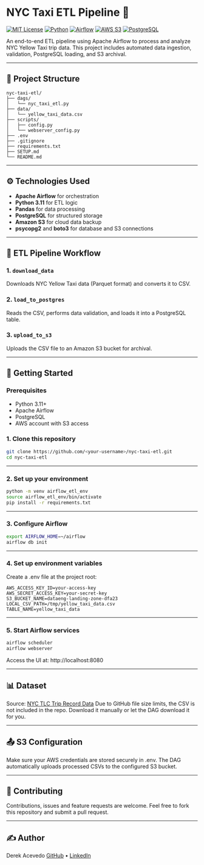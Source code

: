 # NYC Taxi ETL Pipeline 🚖

[![MIT License](https://img.shields.io/badge/license-MIT-green.svg)](LICENSE)
[![Python](https://img.shields.io/badge/Python-3.11-blue.svg)](https://www.python.org/downloads/release/python-3110/)
[![Airflow](https://img.shields.io/badge/Airflow-2.8.1-blue)](https://airflow.apache.org/)
[![AWS S3](https://img.shields.io/badge/AWS-S3-orange)](https://aws.amazon.com/s3/)
[![PostgreSQL](https://img.shields.io/badge/PostgreSQL-15-blue)](https://www.postgresql.org/)

An end-to-end ETL pipeline using Apache Airflow to process and analyze NYC Yellow Taxi trip data. This project includes automated data ingestion, validation, PostgreSQL loading, and S3 archival.

---

## 📁 Project Structure

```
nyc-taxi-etl/
├── dags/                  
│   └── nyc_taxi_etl.py    
├── data/                  
│   └── yellow_taxi_data.csv  
├── scripts/               
│   ├── config.py
│   └── webserver_config.py
├── .env                   
├── .gitignore             
├── requirements.txt       
├── SETUP.md               
└── README.md           
```

---

## ⚙️ Technologies Used

- **Apache Airflow** for orchestration
- **Python 3.11** for ETL logic
- **Pandas** for data processing
- **PostgreSQL** for structured storage
- **Amazon S3** for cloud data backup
- **psycopg2** and **boto3** for database and S3 connections

---

## 🧪 ETL Pipeline Workflow

### 1. `download_data`  
Downloads NYC Yellow Taxi data (Parquet format) and converts it to CSV.

### 2. `load_to_postgres`  
Reads the CSV, performs data validation, and loads it into a PostgreSQL table.

### 3. `upload_to_s3`  
Uploads the CSV file to an Amazon S3 bucket for archival.

---

## 🚀 Getting Started

### Prerequisites

- Python 3.11+
- Apache Airflow
- PostgreSQL
- AWS account with S3 access

### 1. Clone this repository

```bash
git clone https://github.com/<your-username>/nyc-taxi-etl.git
cd nyc-taxi-etl
```

---

### 2. Set up your environment

```bash
python -m venv airflow_etl_env
source airflow_etl_env/bin/activate
pip install -r requirements.txt
```

---

### 3. Configure Airflow

```bash
export AIRFLOW_HOME=~/airflow
airflow db init
```

---

### 4. Set up environment variables
Create a .env file at the project root:

```dotenv
AWS_ACCESS_KEY_ID=your-access-key
AWS_SECRET_ACCESS_KEY=your-secret-key
S3_BUCKET_NAME=dataeng-landing-zone-dfa23
LOCAL_CSV_PATH=/tmp/yellow_taxi_data.csv
TABLE_NAME=yellow_taxi_data
```

---

### 5. Start Airflow services

```bash
airflow scheduler
airflow webserver
```
Access the UI at: http://localhost:8080

---

## 📊 Dataset

Source: [NYC TLC Trip Record Data](https://www.nyc.gov/site/tlc/about/tlc-trip-record-data.page)
Due to GitHub file size limits, the CSV is not included in the repo.
Download it manually or let the DAG download it for you.

---

## 📤 S3 Configuration

Make sure your AWS credentials are stored securely in .env. The DAG automatically uploads processed CSVs to the configured S3 bucket.

---

## 🤝 Contributing

Contributions, issues and feature requests are welcome.
Feel free to fork this repository and submit a pull request.

---

## ✍️ Author

Derek Acevedo
[GitHub](www.github.com/poloman2308) • [LinkedIn](www.linkedin.com/in/derekacevedo86)
